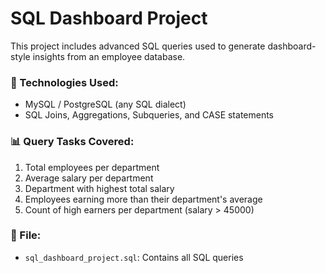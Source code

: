 # SQL Dashboard Project

This project includes advanced SQL queries used to generate dashboard-style insights from an employee database.

### 🔧 Technologies Used:
- MySQL / PostgreSQL (any SQL dialect)
- SQL Joins, Aggregations, Subqueries, and CASE statements

### 📊 Query Tasks Covered:
1. Total employees per department
2. Average salary per department
3. Department with highest total salary
4. Employees earning more than their department's average
5. Count of high earners per department (salary > 45000)

### 📁 File:
- `sql_dashboard_project.sql`: Contains all SQL queries
